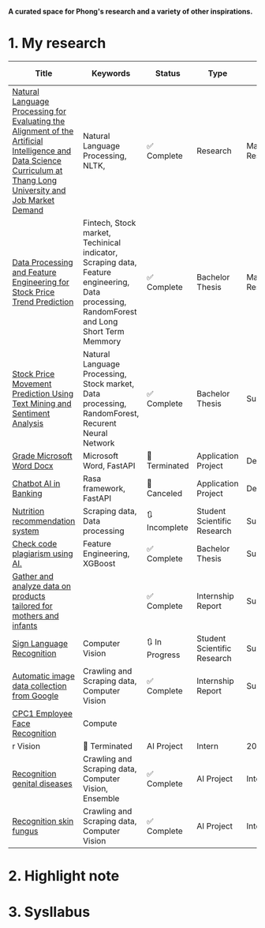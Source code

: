 
**A curated space for Phong's research and a variety of other inspirations.**

# 1. My research

| Title | Keywords | Status | Type | Role | Release Date |
|--------|-------------|---------|------|------|--------------|
| [Natural Language Processing for Evaluating the Alignment of the Artificial Intelligence and Data Science Curriculum at Thang Long University and Job Market Demand](./NLP_Curriculum_vs_JD) | Natural Language Processing, NLTK,  | ✅ Complete | Research | Main Research| Oct 2024  |
| [Data Processing and Feature Engineering for Stock Price Trend Prediction](./techincal_indicator) | Fintech, Stock market, Techinical indicator, Scraping data, Feature engineering, Data processing, RandomForest and Long Short Term Memmory | ✅ Complete | Bachelor Thesis | Main Research | Mar 3, 2022  |
| [Stock Price Movement Prediction Using Text Mining and Sentiment Analysis](./news_lvk) | Natural Language Processing, Stock market, Data processing, RandomForest, Recurent Neural Network | ✅ Complete | Bachelor Thesis | Supporter | Dec 2023  |
| [Grade Microsoft Word Docx](./MSWord) | Microsoft Word, FastAPI | 🚧 Terminated | Application Project | Developer | Feb 2024  |
| [Chatbot AI in Banking](./chat_bot_banking) | Rasa framework, FastAPI | 🚧 Canceled | Application Project | Developer | Nov 2022  |
| [Nutrition recommendation system](./student_research) | Scraping data, Data processing | 🔃 Incomplete  | Student Scientific Research | Supervisor | 2021  |
| [Check code plagiarism using AI.](./plagiarism_AI) | Feature Engineering, XGBoost | ✅ Complete  | Bachelor Thesis | Supervisor | Mar 2023  |
| [Gather and analyze data on products tailored for mothers and infants](./internship) |  | ✅ Complete  | Internship Report | Supervisor | Jul 2024  |
| [Sign Language Recognition](./student_research) | Computer Vision | 🔃 In Progress  | Student Scientific Research | Supervisor | Dec 2024  |
| [Automatic image data collection from Google](./internship) | Crawling and Scraping data, Computer Vision | ✅ Complete  | Internship Report | Supervisor | Oct 2022  |
| [CPC1 Employee Face Recognition](./intern) | Compute
r Vision | 🚧 Terminated | AI Project | Intern | 2021  |
| [Recognition genital diseases](./intern) | Crawling and Scraping data, Computer Vision, Ensemble | ✅ Complete  | AI Project | Intern | Feb 10, 2020  |
| [Recognition skin fungus](./intern) | Crawling and Scraping data, Computer Vision | ✅ Complete  | AI Project | Intern | Aug 17, 2019  |


# 2. Highlight note

# 3. Sysllabus 